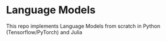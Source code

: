 # Language Models
This repo implements Language Models from scratch in Python (Tensorflow/PyTorch) and Julia
